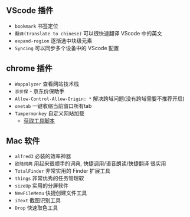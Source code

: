 ## VScode 插件

- `bookmark` 书签定位
- `翻译(translate to chinese)` 可以很快速翻译 VScode 中的英文
- `expand-region` 逐渐选中块级元素
- `Syncing` 可以同步多个设备中的 VScode 配置

## chrome 插件

- `Wappalyzer` 查看网站技术栈
- `京价保` - 京东价保助手
- `Allow-Control-Allow-Origin: *` 解决跨域问题(没有跨域需要不推荐开启)
- `onetab`  一键收缩当前窗口所有tab
- `Tampermonkey` 自定义网站加载
  - [获取工具脚本](https://greasyfork.org/zh-CN/scripts)

## Mac 软件

- `alfred3` 必装的效率神器
- `欧陆词典` 用起来很顺手的词典, 快捷调用/语音朗读/快捷翻译 很实用
- `TotalFinder` 非常实用的 Finder 扩展工具
- `things` 非常优秀的任务管理软
- `sizeUp` 实用的分屏软件
- `NewFileMenu` 快捷创建文件工具
- `iText` 截图识别工具
- `Drop` 快速取色工具
